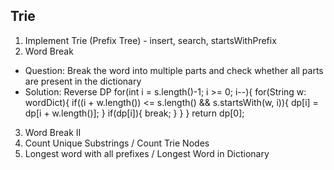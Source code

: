## Trie
1. Implement Trie (Prefix Tree) - insert, search, startsWithPrefix 
2. Word Break 
- Question: Break the word into multiple parts and check whether all parts are present in the dictionary
- Solution: Reverse DP
        for(int i = s.length()-1; i >= 0; i--){
            for(String w: wordDict){
                if((i + w.length()) <= s.length() && s.startsWith(w, i)){
                    dp[i] = dp[i + w.length()];
                }
                if(dp[i]){
                    break;
                }
            }
        }
        return dp[0];
3. Word Break II 
4. Count Unique Substrings / Count Trie Nodes 
5. Longest word with all prefixes / Longest Word in Dictionary 
